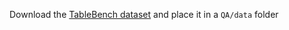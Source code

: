 Download the [TableBench dataset](https://huggingface.co/datasets/Multilingual-Multimodal-NLP/TableBench/blob/main/TableBench.jsonl) and place it in a `QA/data` folder